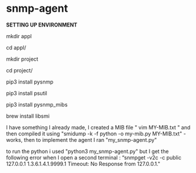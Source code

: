 # snmp-agent
**SETTING UP ENVIRONMENT**

mkdir appl

cd appl/

mkdir project

cd project/

pip3 install pysnmp

pip3 install psutil

pip3 install pysnmp_mibs

brew install libsmi


I have something I already made, I created a MIB file " vim MY-MIB.txt "
and then compiled it using "smidump -k -f python -o my-mib.py MY-MIB.txt" - works, then to implement the agent I ran "my_snmp-agent.py"

to run the python i used "python3 my_snmp-agent.py" but I get the following error when I open a second terminal : “snmpget -v2c -c public 127.0.0.1 1.3.6.1.4.1.9999.1
Timeout: No Response from 127.0.0.1." 
